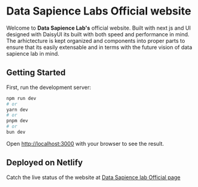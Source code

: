 # Data Sapience Labs Official website

Welcome to **Data Sapience Lab's** official website. Built with next js and UI designed with DaisyUI its built with both speed and performance in mind. The arhictecture is kept organized and components into proper parts to ensure that its easily extensable and in terms with the future vision of data sapience lab in mind.

## Getting Started

First, run the development server:

```bash
npm run dev
# or
yarn dev
# or
pnpm dev
# or
bun dev
```

Open [http://localhost:3000](http://localhost:3000) with your browser to see the result.

## Deployed on Netlify

Catch the live status of the website at [Data Sapience lab Official page](https://datasapiencelab.netlify.app/)
